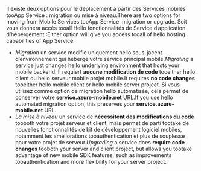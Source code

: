 <span data-ttu-id="e3dec-101">Il existe deux options pour le déplacement à partir des Services mobiles tooApp Service : migration ou mise à niveau.</span><span class="sxs-lookup"><span data-stu-id="e3dec-101">There are two options for moving from Mobile Services tooApp Service: migration or upgrade.</span></span> <span data-ttu-id="e3dec-102">Soit vous donnera accès tooall Hello fonctionnalités de Service d’application d’hébergement :</span><span class="sxs-lookup"><span data-stu-id="e3dec-102">Either option will give you access tooall of hello hosting capabilities of App Service:</span></span>

* <span data-ttu-id="e3dec-103">*Migration* un service modifie uniquement hello sous-jacent d’environnement qui héberge votre service principal mobile.</span><span class="sxs-lookup"><span data-stu-id="e3dec-103">*Migrating* a service just changes hello underlying environment that hosts your mobile backend.</span></span> <span data-ttu-id="e3dec-104">Il requiert **aucune modification de code** tooeither hello client ou hello serveur mobile projet mobile.</span><span class="sxs-lookup"><span data-stu-id="e3dec-104">It requires **no code changes** tooeither hello mobile client or hello mobile server project.</span></span> <span data-ttu-id="e3dec-105">Si vous utilisez comme option de migration hello automatisée, cela permet de conserver votre **service.azure-mobile.net** URL.</span><span class="sxs-lookup"><span data-stu-id="e3dec-105">If you use hello automated migration option, this preserves your **service.azure-mobile.net** URL.</span></span> 
* <span data-ttu-id="e3dec-106">*La mise à niveau* un service de **nécessitent des modifications du code** tooboth votre projet serveur et client, mais permet de parti tootake de nouvelles fonctionnalités de kit de développement logiciel mobiles, notamment les améliorations tooauthentication et plus de souplesse pour votre projet de serveur.</span><span class="sxs-lookup"><span data-stu-id="e3dec-106">*Upgrading* a service does **require code changes** tooboth your server and client project, but allows you tootake advantage of new mobile SDK features, such as improvements tooauthentication and more flexibility for your server project.</span></span> 

